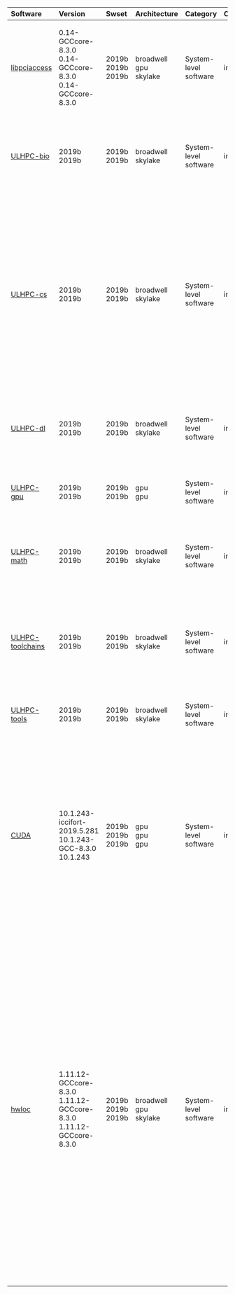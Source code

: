 | Software                                                                           | Version                                                                        | Swset                          | Architecture                       | Category                     | Clusters    | Description                                                                                                                                                                                                                                                                                                                                                                                                                                                                                                                                                                                                          |
|:-----------------------------------------------------------------------------------|:-------------------------------------------------------------------------------|:-------------------------------|:-----------------------------------|:-----------------------------|:------------|:---------------------------------------------------------------------------------------------------------------------------------------------------------------------------------------------------------------------------------------------------------------------------------------------------------------------------------------------------------------------------------------------------------------------------------------------------------------------------------------------------------------------------------------------------------------------------------------------------------------------|
| <p><a href=http://cgit.freedesktop.org/xorg/lib/libpciaccess/>libpciaccess</a></p> | <p>0.14-GCCcore-8.3.0<br>0.14-GCCcore-8.3.0<br>0.14-GCCcore-8.3.0</p>          | <p>2019b<br>2019b<br>2019b</p> | <p>broadwell<br>gpu<br>skylake</p> | <p>System-level software</p> | <p>iris</p> | Generic PCI access library.                                                                                                                                                                                                                                                                                                                                                                                                                                                                                                                                                                                          |
| <p><a href=http://hpc.uni.lu/>ULHPC-bio</a></p>                                    | <p>2019b<br>2019b</p>                                                          | <p>2019b<br>2019b</p>          | <p>broadwell<br>skylake</p>        | <p>System-level software</p> | <p>iris</p> | Generic Module bundle for Bioinformatics, biology and biomedical software in use on the UL HPC Facility (especially at LCSB)                                                                                                                                                                                                                                                                                                                                                                                                                                                                                         |
| <p><a href=http://hpc.uni.lu/>ULHPC-cs</a></p>                                     | <p>2019b<br>2019b</p>                                                          | <p>2019b<br>2019b</p>          | <p>broadwell<br>skylake</p>        | <p>System-level software</p> | <p>iris</p> | Generic Module bundle for Computational science software in use on the UL HPC Facility, including: - Computer Aided Engineering (incl. CFD) - Chemistry, Computational Chemistry and Quantum Chemistry - Data management & processing tools - Earth Sciences - Quantum Computing - Physics and physical systems simulations                                                                                                                                                                                                                                                                                          |
| <p><a href=http://hpc.uni.lu/>ULHPC-dl</a></p>                                     | <p>2019b<br>2019b</p>                                                          | <p>2019b<br>2019b</p>          | <p>broadwell<br>skylake</p>        | <p>System-level software</p> | <p>iris</p> | Generic Module bundle for (CPU-version) of AI / Deep Learning / Machine Learning software in use on the UL HPC Facility                                                                                                                                                                                                                                                                                                                                                                                                                                                                                              |
| <p><a href=http://hpc.uni.lu/>ULHPC-gpu</a></p>                                    | <p>2019b<br>2019b</p>                                                          | <p>2019b<br>2019b</p>          | <p>gpu<br>gpu</p>                  | <p>System-level software</p> | <p>iris</p> | Generic Module bundle for GPU accelerated User Software in use on the UL HPC Facility                                                                                                                                                                                                                                                                                                                                                                                                                                                                                                                                |
| <p><a href=http://hpc.uni.lu/>ULHPC-math</a></p>                                   | <p>2019b<br>2019b</p>                                                          | <p>2019b<br>2019b</p>          | <p>broadwell<br>skylake</p>        | <p>System-level software</p> | <p>iris</p> | Generic Module bundle for  High-level mathematical software and Linear Algrebra libraries in use on the UL HPC Facility                                                                                                                                                                                                                                                                                                                                                                                                                                                                                              |
| <p><a href=http://hpc.uni.lu/>ULHPC-toolchains</a></p>                             | <p>2019b<br>2019b</p>                                                          | <p>2019b<br>2019b</p>          | <p>broadwell<br>skylake</p>        | <p>System-level software</p> | <p>iris</p> | Generic Module bundle that contains all the dependencies required to enable toolchains and building tools/programming language in use on the UL HPC Facility                                                                                                                                                                                                                                                                                                                                                                                                                                                         |
| <p><a href=http://hpc.uni.lu/>ULHPC-tools</a></p>                                  | <p>2019b<br>2019b</p>                                                          | <p>2019b<br>2019b</p>          | <p>broadwell<br>skylake</p>        | <p>System-level software</p> | <p>iris</p> | Misc tools, incl. - perf:      Performance tools - tools:     General purpose tools                                                                                                                                                                                                                                                                                                                                                                                                                                                                                                                                  |
| <p><a href=https://developer.nvidia.com/cuda-toolkit>CUDA</a></p>                  | <p>10.1.243-iccifort-2019.5.281<br>10.1.243-GCC-8.3.0<br>10.1.243</p>          | <p>2019b<br>2019b<br>2019b</p> | <p>gpu<br>gpu<br>gpu</p>           | <p>System-level software</p> | <p>iris</p> | CUDA (formerly Compute Unified Device Architecture) is a parallel computing platform and programming model created by NVIDIA and implemented by the graphics processing units (GPUs) that they produce. CUDA gives developers access to the virtual instruction set and memory of the parallel computational elements in CUDA GPUs.                                                                                                                                                                                                                                                                                  |
| <p><a href=https://www.open-mpi.org/projects/hwloc/>hwloc</a></p>                  | <p>1.11.12-GCCcore-8.3.0<br>1.11.12-GCCcore-8.3.0<br>1.11.12-GCCcore-8.3.0</p> | <p>2019b<br>2019b<br>2019b</p> | <p>broadwell<br>gpu<br>skylake</p> | <p>System-level software</p> | <p>iris</p> | The Portable Hardware Locality (hwloc) software package provides a portable abstraction (across OS, versions, architectures, ...) of the hierarchical topology of modern architectures, including NUMA memory nodes, sockets, shared caches, cores and simultaneous multithreading. It also gathers various system attributes such as cache and memory information as well as the locality of I/O devices such as network interfaces, InfiniBand HCAs or GPUs. It primarily aims at helping applications with gathering information about modern computing hardware so as to exploit it accordingly and efficiently. |